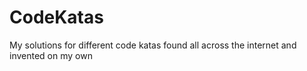 # CodeKatas
My solutions for different code katas found all across the internet and invented on my own
